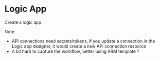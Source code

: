 # Logic App

Create a logic app

Note:

- API connections need secrets/tokens, if you update a connection in the Logic app designer, it would create a new API connection resource
- A bit hard to capture the workflow, better using ARM template ?
